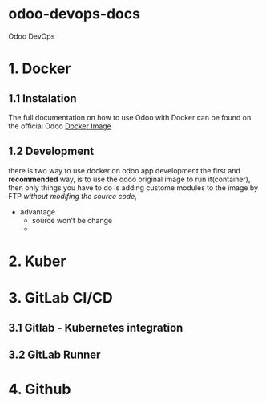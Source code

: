 # odoo-devops-docs
Odoo DevOps

# 1. Docker 
## 1.1 Instalation
The full documentation on how to use Odoo with Docker can be found on the official Odoo [Docker Image](https://hub.docker.com/_/odoo/)
## 1.2 Development
there is two way to use docker on odoo app development
the first and <b>recommended</b> way, is to use the odoo original image to run it(container), then only things you have to do is adding custome modules to the image  by FTP <i>without modifing the source code</i>,  
- advantage 
    - source won't be change
    - 
# 2. Kuber

# 3. GitLab CI/CD

## 3.1 Gitlab - Kubernetes integration
## 3.2 GitLab Runner

# 4. Github
